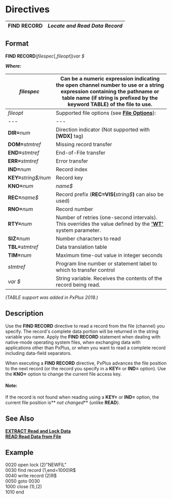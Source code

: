 # Directives 

**FIND RECORD** |  **_Locate and Read Data Record_**  
---|---  
  
##  Format

**FIND RECORD**(_filespec_[,_fileopt_])_var_ _$_

**_Where:_**

_filespec_ |  Can be a numeric expression indicating the open channel number to use or a string expression containing the pathname or table name (if string is prefixed by the keyword **TABLE**) of the file to use.  
---|---  
_fileopt_ |  Supported file options (see **[File Options](../appendix/input~output_and_control_options.htm#Mark1)**): |  **BSY=**_stmtref_ |  Traps Error #0: Record/file busy  
---|---  
**DIR=**_num_ |  Direction indicator (Not supported with **[WDX]** tag)  
**DOM=**_stmtref_ |  Missing record transfer  
**END=**_stmtref_ |  End-of-File transfer  
**ERR=**_stmtref_ |  Error transfer  
**IND=**_num_ |  Record index  
**KEY=**_string$/num_ |  Record key  
**KNO=**_num_ | _name$_ |  File access key number (_num_) or name (_name$_)  
**REC=**_name$_ |  Record prefix (**REC=VIS(**_string$_**)** can also be used)  
**RNO=**_num_ |  Record number  
**RTY=**_num_ |  Number of retries (one-second intervals). This overrides the value defined by the **['WT'](../parameters/wt.md)** system parameter.  
**SIZ=**_num_ |  Number characters to read  
**TBL=**_stmtref_ |  Data translation table  
**TIM=**_num_ |  Maximum time-out value in integer seconds  
_stmtref_ |  Program line number or statement label to which to transfer control  
_var_ _$_ |  String variable. Receives the contents of the record being read.  
  
_(TABLE support was added in PxPlus 2018.)_

##  Description

Use the **FIND RECORD** directive to read a record from the file (channel) you specify. The record's complete data portion will be returned in the string variable you name. Apply the **FIND RECORD** statement when dealing with native-mode operating system files, when exchanging data with applications other than PxPlus, or when you want to read a complete record including data-field separators.

When executing a **FIND RECORD** directive, PxPlus advances the file position to the next record (or the record you specify in a **KEY=** or **IND=** option). Use the **KNO=** option to change the current file access key.

#### **Note:**  
If the record is not found when reading using a **KEY=** or **IND=** option, the current file position is** _not changed_** (unlike **READ**).

##  See Also

[**EXTRACT Read and Lock Data**](extract.md)  
[**READ Read Data from File**](read.md)

##  Example

0020 open lock (2)"NEWFIL"  
0030 find record (1,end=1000)R$  
0040 write record (2)R$  
0050 goto 0030  
1000 close (1),(2)  
1010 end
